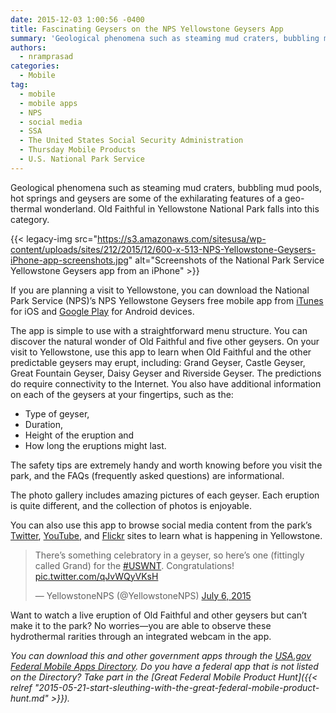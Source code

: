 ```yaml
---
date: 2015-12-03 1:00:56 -0400
title: Fascinating Geysers on the NPS Yellowstone Geysers App
summary: 'Geological phenomena such as steaming mud craters, bubbling mud pools, hot springs and geysers are some of the exhilarating features of a geo-thermal wonderland. Old Faithful in Yellowstone National Park falls into this category. If you are planning a visit to'
authors:
  - nramprasad
categories:
  - Mobile
tag:
  - mobile
  - mobile apps
  - NPS
  - social media
  - SSA
  - The United States Social Security Administration
  - Thursday Mobile Products
  - U.S. National Park Service
---
```


Geological phenomena such as steaming mud craters, bubbling mud pools, hot springs and geysers are some of the exhilarating features of a geo-thermal wonderland. Old Faithful in Yellowstone National Park falls into this category.

{{< legacy-img src="https://s3.amazonaws.com/sitesusa/wp-content/uploads/sites/212/2015/12/600-x-513-NPS-Yellowstone-Geysers-iPhone-app-screenshots.jpg" alt="Screenshots of the National Park Service Yellowstone Geysers app from an iPhone" >}}

If you are planning a visit to Yellowstone, you can download the National Park Service (NPS)&#8217;s NPS Yellowstone Geysers free mobile app from [iTunes](https://itunes.apple.com/us/app/nps-yellowstone-geysers/id901014175?mt=8) for iOS and [Google Play](https://play.google.com/store/apps/details?id=gov.nps.geysers&hl=en) for Android devices.

The app is simple to use with a straightforward menu structure. You can discover the natural wonder of Old Faithful and five other geysers. On your visit to Yellowstone, use this app to learn when Old Faithful and the other predictable geysers may erupt, including: Grand Geyser, Castle Geyser, Great Fountain Geyser, Daisy Geyser and Riverside Geyser. The predictions do require connectivity to the Internet. You also have additional information on each of the geysers at your fingertips, such as the:

  * Type of geyser,
  * Duration,
  * Height of the eruption and
  * How long the eruptions might last.

The safety tips are extremely handy and worth knowing before you visit the park, and the FAQs (frequently asked questions) are informational.

The photo gallery includes amazing pictures of each geyser. Each eruption is quite different, and the collection of photos is enjoyable.

You can also use this app to browse social media content from the park&#8217;s [Twitter](https://twitter.com/YellowstoneNPS), [YouTube](https://www.youtube.com/user/YellowstoneNPS), and [Flickr](https://www.flickr.com/photos/yellowstonenps/) sites to learn what is happening in Yellowstone.

<blockquote class="twitter-tweet" lang="en">
  <p dir="ltr" lang="en">
    There&#8217;s something celebratory in a geyser, so here&#8217;s one (fittingly called Grand) for the <a href="https://twitter.com/hashtag/USWNT?src=hash">#USWNT</a>. Congratulations! <a href="http://t.co/qJvWQyVKsH">pic.twitter.com/qJvWQyVKsH</a>
  </p>
  
  <p>
    — YellowstoneNPS (@YellowstoneNPS) <a href="https://twitter.com/YellowstoneNPS/status/617866373411287040">July 6, 2015</a>
  </p>
</blockquote>

Want to watch a live eruption of Old Faithful and other geysers but can’t make it to the park? No worries—you are able to observe these hydrothermal rarities through an integrated webcam in the app.

_You can download this and other government apps through the [USA.gov Federal Mobile Apps Directory](https://www.usa.gov/mobile-apps). Do you have a federal app that is not listed on the Directory? Take part in the [Great Federal Mobile Product Hunt]({{< relref "2015-05-21-start-sleuthing-with-the-great-federal-mobile-product-hunt.md" >}})._